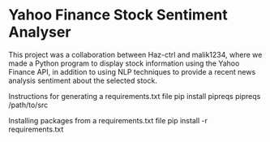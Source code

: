 # Yahoo Finance Stock Sentiment Analyser

This project was a collaboration between Haz-ctrl and malik1234, where we made a Python program to display stock information using the Yahoo Finance API, in addition to using NLP techniques to provide a recent news analysis sentiment about the selected stock.


Instructions for generating a requirements.txt file
pip install pipreqs
pipreqs /path/to/src

Installing packages from a requirements.txt file
pip install -r requirements.txt